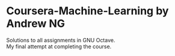 # Coursera-Machine-Learning by Andrew NG
Solutions to all assignments in GNU Octave.<br>
My final attempt at completing the course.
